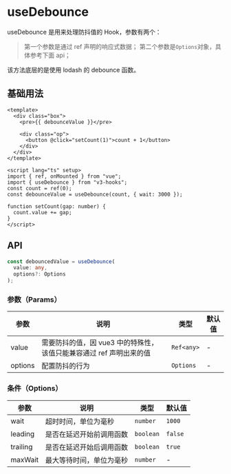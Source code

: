 # useDebounce

useDebounce 是用来处理防抖值的 Hook，参数有两个：

> 第一个参数是通过 ref 声明的响应式数据；
> 第二个参数是`Options`对象，具体参考下面 api；

该方法底层的是使用 lodash 的 debounce 函数。

## 基础用法

```vue
<template>
  <div class="box">
    <pre>{{ debounceValue }}</pre>

    <div class="op">
      <button @click="setCount(1)">count + 1</button>
    </div>
  </div>
</template>

<script lang="ts" setup>
import { ref, onMounted } from "vue";
import { useDebounce } from "v3-hooks";
const count = ref(0);
const debounceValue = useDebounce(count, { wait: 3000 });

function setCount(gap: number) {
  count.value += gap;
}
</script>
```

## API

```typescript
const debouncedValue = useDebounce(
  value: any,
  options?: Options
);
```

### 参数（Params）

| 参数    | 说明                                                                | 类型       | 默认值 |
| ------- | ------------------------------------------------------------------- | ---------- | ------ |
| value   | 需要防抖的值，因 vue3 中的特殊性，该值只能兼容通过 ref 声明出来的值 | `Ref<any>` | -      |
| options | 配置防抖的行为                                                      | `Options`  | -      |

### 条件（Options）

| 参数     | 说明                     | 类型      | 默认值  |
| -------- | ------------------------ | --------- | ------- |
| wait     | 超时时间，单位为毫秒     | `number`  | `1000`  |
| leading  | 是否在延迟开始前调用函数 | `boolean` | `false` |
| trailing | 是否在延迟开始后调用函数 | `boolean` | `true`  |
| maxWait  | 最大等待时间，单位为毫秒 | `number`  | -       |
